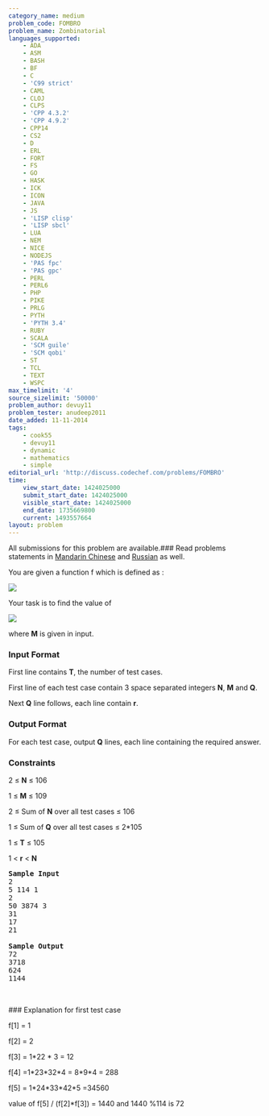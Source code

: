 ```yaml
---
category_name: medium
problem_code: FOMBRO
problem_name: Zombinatorial
languages_supported:
    - ADA
    - ASM
    - BASH
    - BF
    - C
    - 'C99 strict'
    - CAML
    - CLOJ
    - CLPS
    - 'CPP 4.3.2'
    - 'CPP 4.9.2'
    - CPP14
    - CS2
    - D
    - ERL
    - FORT
    - FS
    - GO
    - HASK
    - ICK
    - ICON
    - JAVA
    - JS
    - 'LISP clisp'
    - 'LISP sbcl'
    - LUA
    - NEM
    - NICE
    - NODEJS
    - 'PAS fpc'
    - 'PAS gpc'
    - PERL
    - PERL6
    - PHP
    - PIKE
    - PRLG
    - PYTH
    - 'PYTH 3.4'
    - RUBY
    - SCALA
    - 'SCM guile'
    - 'SCM qobi'
    - ST
    - TCL
    - TEXT
    - WSPC
max_timelimit: '4'
source_sizelimit: '50000'
problem_author: devuy11
problem_tester: anudeep2011
date_added: 11-11-2014
tags:
    - cook55
    - devuy11
    - dynamic
    - mathematics
    - simple
editorial_url: 'http://discuss.codechef.com/problems/FOMBRO'
time:
    view_start_date: 1424025000
    submit_start_date: 1424025000
    visible_start_date: 1424025000
    end_date: 1735669800
    current: 1493557664
layout: problem
---
```

All submissions for this problem are available.###  Read problems statements in [Mandarin Chinese](http://www.codechef.com/download/translated/COOK55/mandarin/FOMBRO.pdf) and [Russian](http://www.codechef.com/download/translated/COOK55/russian/FOMBRO.pdf) as well.

You are given a function f which is defined as :

![](https://codechef_shared.s3.amazonaws.com/download/COOK55/main_equation.png)

Your task is to find the value of

![](https://codechef_shared.s3.amazonaws.com/download/COOK55/fraction.png) 

where **M** is given in input.

### Input Format

First line contains **T**, the number of test cases.

First line of each test case contain 3 space separated integers **N**, **M** and **Q**.

Next **Q** line follows, each line contain **r**.

### Output Format

For each test case, output **Q** lines, each line containing the required answer.

### Constraints

2 ≤ **N** ≤ 106

1 ≤ **M** ≤ 109

2 ≤ Sum of **N** over all test cases ≤ 106

1 ≤ Sum of **Q** over all test cases ≤ 2\*105

1 ≤ **T** ≤ 105

1 < **r** < **N**

<pre>
<b>Sample Input</b>
2
5 114 1
2
50 3874 3
31
17
21

<b>Sample Output</b>
72
3718
624
1144


</pre>### Explanation for first test case
f\[1\] = 1

f\[2\] = 2

f\[3\] = 1\*22 \* 3 = 12

f\[4\] =1\*23\*32\*4 = 8\*9\*4 = 288

f\[5\] = 1\*24\*33\*42\*5 =34560

value of f\[5\] / (f\[2\]\*f\[3\]) = 1440 and 1440 %114 is 72
